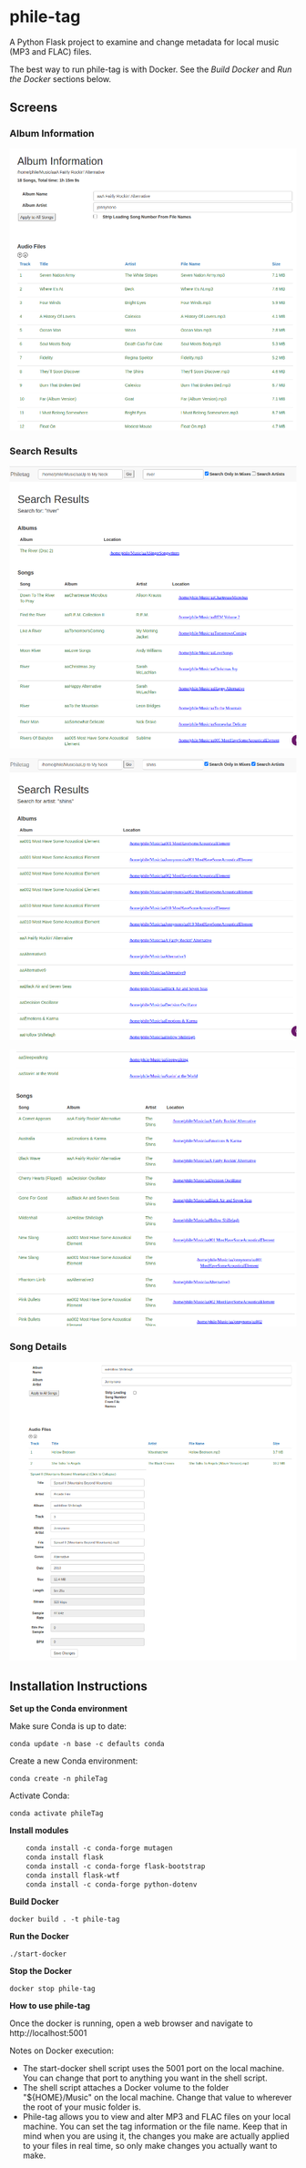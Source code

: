 # phile-tag
A Python Flask project to examine and change metadata for local music (MP3 and FLAC) files. 

The best way to run phile-tag is with Docker. See the *Build Docker* and *Run the Docker* sections below.

## Screens

### Album Information

![Album Information](./screens/philetag.png "Album Information")

### Search Results

![Song Search Results](./screens/songsearch.png "Song Search Results")

![Artist Search Results 1](./screens/artistsearch1.png "Artist Search Results 1")

![Artist Search Results 2](./screens/artistsearch2.png "Artist Search Results 2")

### Song Details

![Song Details](./screens/songinfo.png "Song Search Details")


## Installation Instructions

**Set up the Conda environment**

Make sure Conda is up to date:
```
conda update -n base -c defaults conda
```

Create a new Conda environment:
```
conda create -n phileTag
```

Activate Conda:
```
conda activate phileTag
```

**Install modules**
```
    conda install -c conda-forge mutagen
    conda install flask
    conda install -c conda-forge flask-bootstrap
    conda install flask-wtf
    conda install -c conda-forge python-dotenv
```

**Build Docker**
```
docker build . -t phile-tag
```

**Run the Docker**
```
./start-docker
```

**Stop the Docker**
```
docker stop phile-tag
```

**How to use phile-tag**

Once the docker is running, open a web browser and navigate to http://localhost:5001

Notes on Docker execution:
* The start-docker shell script uses the 5001 port on the local machine. You can change that port to anything you want in the shell script.
* The shell script attaches a Docker volume to the folder "${HOME}/Music" on the local machine. Change that value to wherever the root of your music folder is.
* Phile-tag allows you to view and alter MP3 and FLAC files on your local machine. You can set the tag information or the file name. Keep that in mind when you are using it, the changes you make are actually applied to your files in real time, so only make changes you actually want to make.

